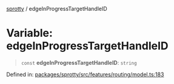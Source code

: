 
[sprotty](../globals) / edgeInProgressTargetHandleID

# Variable: edgeInProgressTargetHandleID

> `const` **edgeInProgressTargetHandleID**: `string`

Defined in: [packages/sprotty/src/features/routing/model.ts:183](https://github.com/eclipse-sprotty/sprotty/blob/f9b2433481cc27a1ac0c92d525a92039ae7f6c76/packages/sprotty/src/features/routing/model.ts#L183)
